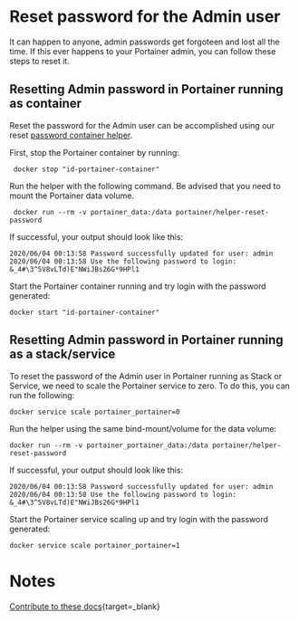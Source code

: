 # Reset password for the Admin user

It can happen to anyone, admin passwords get forgoteen and lost all the time. If this ever happens to your Portainer admin, you can follow these steps to reset it.

## Resetting Admin password in Portainer running as container

Reset the password for the Admin user can be accomplished using our reset [password container helper](https://github.com/portainer/helper-reset-password).

First, stop the Portainer container by running:

<pre><code> docker stop "id-portainer-container"</code></pre>

Run the helper with the following command. Be advised that you need to mount the Portainer data volume.

<pre><code> docker run --rm -v portainer_data:/data portainer/helper-reset-password</code></pre>

If successful, your output should look like this:

<pre><code>2020/06/04 00:13:58 Password successfully updated for user: admin
2020/06/04 00:13:58 Use the following password to login: &_4#\3^5V8vLTd)E"NWiJBs26G*9HPl1</code></pre>

Start the Portainer container running and try login with the password generated:

<pre><code>docker start "id-portainer-container"</code></pre>

## Resetting Admin password in Portainer running as a stack/service

To reset the password of the Admin user in Portainer running as Stack or Service, we need to scale the Portainer service to zero. To do this, you can run the following:

<pre><code>docker service scale portainer_portainer=0</code></pre>

Run the helper using the same bind-mount/volume for the data volume:

<pre><code>docker run --rm -v portainer_portainer_data:/data portainer/helper-reset-password</code></pre>

If successful, your output should look like this:

<pre><code>2020/06/04 00:13:58 Password successfully updated for user: admin
2020/06/04 00:13:58 Use the following password to login: &_4#\3^5V8vLTd)E"NWiJBs26G*9HPl1</code></pre>

Start the Portainer service scaling up and try login with the password generated:

<pre><code>docker service scale portainer_portainer=1</code></pre>

# Notes

[Contribute to these docs](https://github.com/portainer/portainer-docs/blob/master/contributing.md){target=_blank}